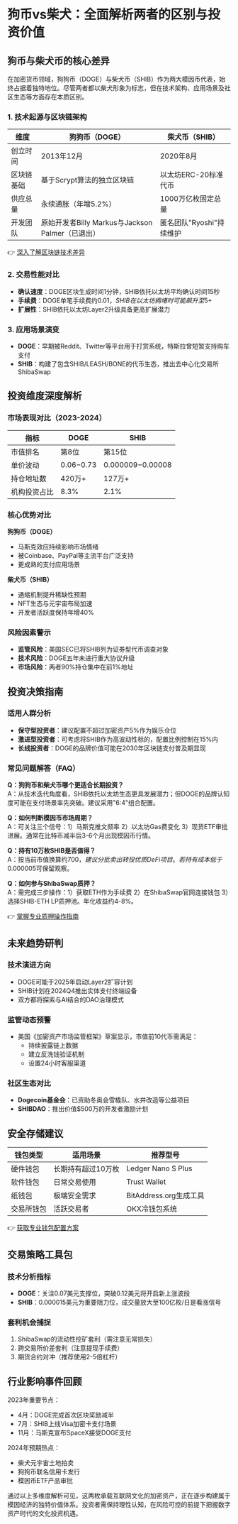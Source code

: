 # 狗币vs柴犬：全面解析两者的区别与投资价值

## 狗币与柴犬币的核心差异

在加密货币领域，狗狗币（DOGE）与柴犬币（SHIB）作为两大模因币代表，始终占据着独特地位。尽管两者都以柴犬形象为标志，但在技术架构、应用场景及社区生态等方面存在本质区别。

### 1. 技术起源与区块链架构
| 维度       | 狗狗币（DOGE）                | 柴犬币（SHIB）                |
|------------|-------------------------------|-------------------------------|
| 创立时间   | 2013年12月                    | 2020年8月                     |
| 区块链基础 | 基于Scrypt算法的独立区块链    | 以太坊ERC-20标准代币          |
| 供应总量   | 永续通胀（年增5.2%）          | 1000万亿枚固定总量            |
| 开发团队   | 原始开发者Billy Markus与Jackson Palmer（已退出） | 匿名团队"Ryoshi"持续维护      |

👉 [深入了解区块链技术差异](https://bit.ly/okx_welcome)

### 2. 交易性能对比
- **确认速度**：DOGE区块生成时间1分钟，SHIB依托以太坊平均确认时间15秒
- **手续费**：DOGE单笔手续费约$0.01，SHIB在以太坊拥堵时可能飙升至$5+
- **扩展性**：SHIB依托以太坊Layer2升级具备更高扩展潜力

### 3. 应用场景演变
- **DOGE**：早期被Reddit、Twitter等平台用于打赏系统，特斯拉曾短暂支持购车支付
- **SHIB**：构建了包含SHIB/LEASH/BONE的代币生态，推出去中心化交易所ShibaSwap

## 投资维度深度解析

### 市场表现对比（2023-2024）
| 指标         | DOGE        | SHIB        |
|--------------|-------------|-------------|
| 市值排名     | 第8位       | 第15位      |
| 单价波动     | $0.06-$0.73 | $0.000009-$0.00008 |
| 持仓地址数   | 420万+      | 127万+      |
| 机构投资占比 | 8.3%        | 2.1%        |

### 核心优势对比
**狗狗币（DOGE）**
- 马斯克效应持续影响市场情绪
- 被Coinbase、PayPal等主流平台广泛支持
- 更成熟的支付应用场景

**柴犬币（SHIB）**
- 通缩机制提升稀缺性预期
- NFT生态与元宇宙布局加速
- 开发者活跃度保持年增40%

### 风险因素警示
- **监管风险**：美国SEC已将SHIB列为证券型代币调查对象
- **技术风险**：DOGE五年未进行重大协议升级
- **市场风险**：两者90%持仓集中在前1%地址

## 投资决策指南

### 适用人群分析
- **保守型投资者**：建议配置不超过加密资产5%作为娱乐仓位
- **激进型投资者**：可考虑将SHIB作为高波动性标的，配置比例控制在15%内
- **长线投资者**：DOGE的品牌价值可能在2030年区块链支付普及期显现

### 常见问题解答（FAQ）

**Q：狗狗币和柴犬币哪个更适合长期投资？**  
A：从技术迭代角度看，SHIB依托以太坊生态更具发展潜力；但DOGE的品牌认知度可能在支付场景率先突破。建议采用"6:4"组合配置。

**Q：如何判断模因币市场周期？**  
A：可关注三个信号：1）马斯克推文频率 2）以太坊Gas费变化 3）现货ETF审批进展。通常在比特币减半后3-6个月出现模因币行情。

**Q：持有10万枚SHIB是否值得？**  
A：按当前市值换算约$700，建议分批卖出转投优质DeFi项目。若持有成本低于$0.000005可保留观察。

**Q：如何参与ShibaSwap质押？**  
A：需完成三步操作：1）获取ETH作为手续费 2）在ShibaSwap官网连接钱包 3）选择SHIB-ETH LP质押池。年化收益约4-8%。

👉 [掌握专业质押操作指南](https://bit.ly/okx_welcome)

## 未来趋势研判

### 技术演进方向
- DOGE可能于2025年启动Layer2扩容计划
- SHIB计划在2024Q4推出实体支付终端设备
- 双方都将探索与AI结合的DAO治理模式

### 监管动态预警
- 美国《加密资产市场监管框架》草案显示，市值前10代币需满足：
  - 持续披露链上数据
  - 建立反洗钱验证机制
  - 设置24小时客服渠道

### 社区生态对比
- **Dogecoin基金会**：已资助冬奥会雪橇队、水井改造等公益项目
- **SHIBDAO**：推出价值$500万的开发者激励计划

## 安全存储建议

| 钱包类型   | 适用场景                  | 推荐型号                  |
|------------|---------------------------|---------------------------|
| 硬件钱包   | 长期持有超过10万枚        | Ledger Nano S Plus        |
| 软件钱包   | 日常交易使用              | Trust Wallet              |
| 纸钱包     | 极端安全需求              | BitAddress.org生成工具    |
| 交易所钱包 | 活跃交易者                | OKX冷钱包系统             |

👉 [获取专业钱包配置方案](https://bit.ly/okx_welcome)

## 交易策略工具包

### 技术分析指标
- **DOGE**：关注0.07美元支撑位，突破0.12美元将开启新上涨波段
- **SHIB**：0.000015美元为重要阻力位，成交量放大至100亿枚/日是看涨信号

### 套利机会捕捉
1. ShibaSwap的流动性挖矿套利（需注意无常损失）
2. 跨交易所价差套利（注意提现手续费）
3. 期货合约对冲（推荐使用2-5倍杠杆）

## 行业影响事件回顾

2023年重要节点：
- 4月：DOGE完成首次区块奖励减半
- 7月：SHIB上线Visa加密卡支付场景
- 11月：马斯克宣布SpaceX接受DOGE支付

2024年预期热点：
- 柴犬元宇宙土地拍卖
- 狗狗币联名信用卡发行
- 模因币ETF产品审批

通过以上多维度解析可见，这两枚承载互联网文化的加密资产，正在逐步构建属于模因经济的独特价值体系。投资者需保持理性认知，在风险可控的前提下把握数字资产时代的文化投资机遇。